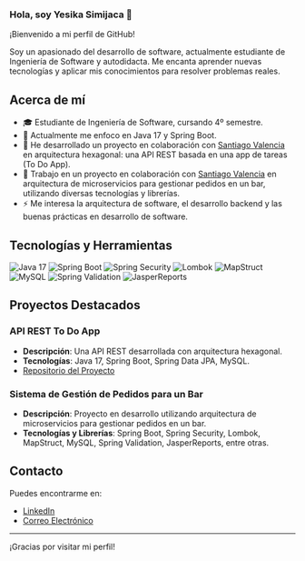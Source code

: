 ### Hola, soy Yesika Simijaca 👋

¡Bienvenido a mi perfil de GitHub!

Soy un apasionado del desarrollo de software, actualmente estudiante de Ingeniería de Software y autodidacta. Me encanta aprender nuevas tecnologías y aplicar mis conocimientos para resolver problemas reales. 

## Acerca de mí

- 🎓 Estudiante de Ingeniería de Software, cursando 4º semestre.
- 🌱 Actualmente me enfoco en Java 17 y Spring Boot.
- 🔭 He desarrollado un proyecto en colaboración con [Santiago Valencia](https://github.com/santiago971023) en arquitectura hexagonal: una API REST basada en una app de tareas (To Do App).
- 🚀 Trabajo en un proyecto en colaboración con [Santiago Valencia](https://github.com/santiago971023) en arquitectura de microservicios para gestionar pedidos en un bar, utilizando diversas tecnologías y librerías.
- ⚡ Me interesa la arquitectura de software, el desarrollo backend y las buenas prácticas en desarrollo de software.

## Tecnologías y Herramientas

![Java 17](https://img.shields.io/badge/Java-17-007396?style=for-the-badge&logo=java&logoColor=white)
![Spring Boot](https://img.shields.io/badge/Spring_Boot-6DB33F?style=for-the-badge&logo=spring-boot&logoColor=white)
![Spring Security](https://img.shields.io/badge/Spring_Security-6DB33F?style=for-the-badge&logo=spring-security&logoColor=white)
![Lombok](https://img.shields.io/badge/Lombok-2C2E83?style=for-the-badge&logo=lombok&logoColor=white)
![MapStruct](https://img.shields.io/badge/MapStruct-233072?style=for-the-badge&logo=mapstruct&logoColor=white)
![MySQL](https://img.shields.io/badge/MySQL-4479A1?style=for-the-badge&logo=mysql&logoColor=white)
![Spring Validation](https://img.shields.io/badge/Spring_Validation-6DB33F?style=for-the-badge&logo=spring&logoColor=white)
![JasperReports](https://img.shields.io/badge/JasperReports-007ACC?style=for-the-badge&logo=jasperreports&logoColor=white)


## Proyectos Destacados

### API REST To Do App
- **Descripción**: Una API REST desarrollada con arquitectura hexagonal.
- **Tecnologías**: Java 17, Spring Boot, Spring Data JPA, MySQL.
- [Repositorio del Proyecto](https://github.com/santiago971023/demo-to-do)

### Sistema de Gestión de Pedidos para un Bar
- **Descripción**: Proyecto en desarrollo utilizando arquitectura de microservicios para gestionar pedidos en un bar.
- **Tecnologías y Librerías**: Spring Boot, Spring Security, Lombok, MapStruct, MySQL, Spring Validation, JasperReports, entre otras.

## Contacto

Puedes encontrarme en:

- [LinkedIn](https://www.linkedin.com/in/yesika-simijaca-870a15141/)
- [Correo Electrónico](mailto:yesikasimi@gmail.com)

---

¡Gracias por visitar mi perfil! 
